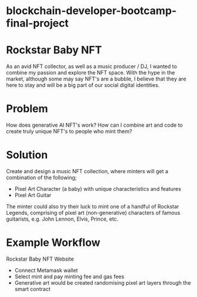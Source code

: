 # blockchain-developer-bootcamp-final-project

# **Rockstar Baby NFT**

As an avid NFT collector, as well as a music producer / DJ, I wanted to combine my passion and explore the NFT space. With the hype in the market, although some may say NFT's are a bubble, I believe that they are here to stay and will be a big part of our social digital identities.

# **Problem**

How does generative AI NFT's work? How can I combine art and code to create truly unique NFT's to people who mint them?

# **Solution**

Create and design a music NFT collection, where minters will get a combination of the following;

* Pixel Art Character (a baby) with unique characteristics and features
* Pixel Art Guitar

The minter could also try their luck to mint one of a handful of Rockstar Legends, comprising of pixel art (non-generative) characters of famous guitarists, e.g. John Lennon, Elvis, Prince, etc.

# **Example Workflow**

Rockstar Baby NFT Website
* Connect Metamask wallet
* Select mint and pay minting fee and gas fees
* Generative art would be created randomising pixel art layers through the smart contract
